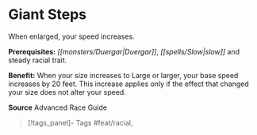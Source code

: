 ﻿---
cssclass: [feats]

---
# Giant Steps

When enlarged, your speed increases.

**Prerequisites:** _[[monsters/Duergar|Duergar]]_, _[[spells/Slow|slow]]_ and steady racial trait.

**Benefit:** When your size increases to Large or larger, your base speed increases by 20 feet. This increase applies only if the effect that changed your size does not alter your speed.

**Source** Advanced Race Guide
>[!tags_panel]- Tags
> #feat/racial, 